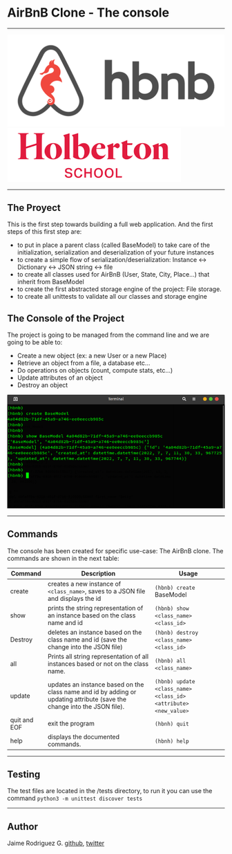 # AirBnB Clone - The console
___
![HBnB Logo](images/hbnb.png)
![Holberton Logo](images/holberton.png "Holberton School")
___

## The Proyect
This is the first step towards building a full web application. And the first steps of this first step are:
* to put in place a parent class (called BaseModel) to take care of the initialization, serialization and deserialization of your future instances
* to create a simple flow of serialization/deserialization: Instance <-> Dictionary <-> JSON string <-> file
* to create all classes used for AirBnB (User, State, City, Place…) that inherit from BaseModel
* to create the first abstracted storage engine of the project: File storage.
* to create all unittests to validate all our classes and storage engine

## The Console of the Project
The project is going to be managed from the command line and we are going to be able to:
* Create a new object (ex: a new User or a new Place)
* Retrieve an object from a file, a database etc…
* Do operations on objects (count, compute stats, etc…)
* Update attributes of an object
* Destroy an object

![The cmd](images/cmd.png)

___

## Commands
The console has been created for specific use-case: The AirBnB clone. The commands are shown in the next table:

| Command | Description | Usage |
| ---------- | ---- | --- |
| create | creates a new instance of `<class_name>`, saves to a JSON file and displays the id| `(hbnb) create` BaseModel |
| show	| prints the string representation of an instance based on the class name and id | `(hbnb) show <class_name> <class_id>` |
| Destroy	| deletes an instance based on the class name and id (save the change into the JSON file) |	`(hbnb) destroy <class_name> <class_id>` |
|all	| Prints all string representation of all instances based or not on the class name.	|`(hbnb) all <class_name>`
| update	|updates an instance based on the class name and id by adding or updating attribute (save the change into the JSON file).|	`(hbnb) update <class_name> <class_id> <attribute> <new_value>`
|quit and EOF	|exit the program|	`(hbnh) quit`|
|help	|displays the documented commands.|	`(hbnh) help`|
____

## Testing
The test files are located in the /tests directory, to run it you can use the command `python3 -m unittest discover tests`

____
## Author
Jaime Rodriguez G. [github](https://github.com/soft-insight), [twitter](https://twitter.com/jaimerodg)


